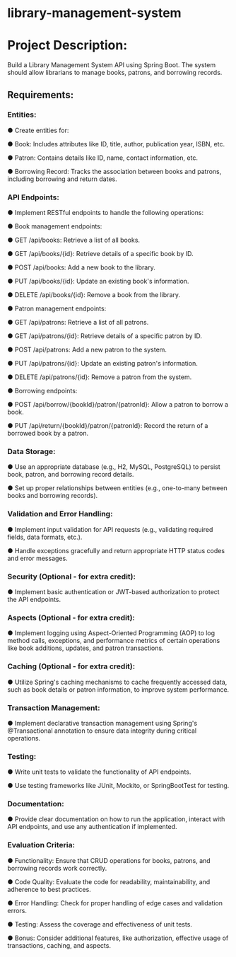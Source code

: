 # library-management-system

# Project Description:

Build a Library Management System API using Spring Boot. The system should allow librarians to manage books, patrons, and borrowing records.


## Requirements:

### Entities:

● Create entities for:

● Book: Includes attributes like ID, title, author, publication year, ISBN, etc.

● Patron: Contains details like ID, name, contact information, etc.

● Borrowing Record: Tracks the association between books and patrons, including borrowing and return dates.


### API Endpoints:

● Implement RESTful endpoints to handle the following operations:

● Book management endpoints:

● GET /api/books: Retrieve a list of all books.

● GET /api/books/{id}: Retrieve details of a specific book by ID.

● POST /api/books: Add a new book to the library.

● PUT /api/books/{id}: Update an existing book's information.

● DELETE /api/books/{id}: Remove a book from the library.

● Patron management endpoints:

● GET /api/patrons: Retrieve a list of all patrons.

● GET /api/patrons/{id}: Retrieve details of a specific patron by ID.

● POST /api/patrons: Add a new patron to the system.

● PUT /api/patrons/{id}: Update an existing patron's information.

● DELETE /api/patrons/{id}: Remove a patron from the system.

● Borrowing endpoints:

● POST /api/borrow/{bookId}/patron/{patronId}: Allow a patron to borrow a book.

● PUT /api/return/{bookId}/patron/{patronId}: Record the return of a borrowed book by a patron.


### Data Storage:

● Use an appropriate database (e.g., H2, MySQL, PostgreSQL) to persist book, patron, and borrowing record details.

● Set up proper relationships between entities (e.g., one-to-many between books and borrowing records).


### Validation and Error Handling:

● Implement input validation for API requests (e.g., validating required fields, data formats, etc.).

● Handle exceptions gracefully and return appropriate HTTP status codes and error messages.


### Security (Optional - for extra credit):

● Implement basic authentication or JWT-based authorization to protect the API endpoints.


### Aspects (Optional - for extra credit):

● Implement logging using Aspect-Oriented Programming (AOP) to log method calls, exceptions, and performance metrics of certain operations like book additions, updates, and patron transactions.


### Caching (Optional - for extra credit):

● Utilize Spring's caching mechanisms to cache frequently accessed data, such as book details or patron information, to improve system performance.


### Transaction Management:

● Implement declarative transaction management using Spring's @Transactional annotation to ensure data integrity during critical operations.


### Testing:

● Write unit tests to validate the functionality of API endpoints.

● Use testing frameworks like JUnit, Mockito, or SpringBootTest for testing.


### Documentation:

● Provide clear documentation on how to run the application, interact with API endpoints, and use any authentication if implemented.


### Evaluation Criteria:

● Functionality: Ensure that CRUD operations for books, patrons, and borrowing records work correctly.

● Code Quality: Evaluate the code for readability, maintainability, and adherence to best practices.

● Error Handling: Check for proper handling of edge cases and validation errors.

● Testing: Assess the coverage and effectiveness of unit tests.

● Bonus: Consider additional features, like authorization, effective usage of transactions, caching, and aspects.
